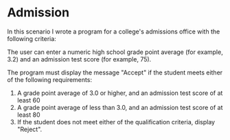 # Admission

In this scenario I wrote a program for a college's admissions office with the following criteria:

The user can enter a numeric high school grade point average (for example, 3.2) and an admission test score (for example, 75). 

The program must display the message "Accept" if the student meets either of the following requirements:
  1. A grade point average of 3.0 or higher, and an admission test score of at least 60
  2. A grade point average of less than 3.0, and an admission test score of at least 80
  3. If the student does not meet either of the qualification criteria, display "Reject".

